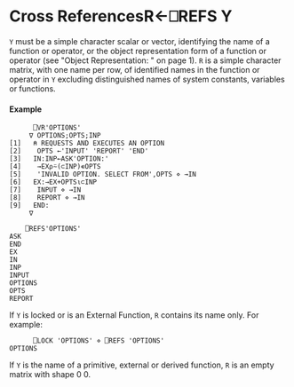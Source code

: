 




<h1 class="heading"><span class="name">Cross References</span><span class="command">R←⎕REFS Y</span></h1>

`Y` must be a simple character scalar or vector, identifying the name of a function or operator, or the object representation form of a function or operator (see "Object Representation: " on page 1).  `R` is a simple character matrix, with one name per row, of identified names in the function or operator in `Y` excluding distinguished names of system constants, variables or functions.


#### Example
```apl
      ⎕VR'OPTIONS'
     ∇ OPTIONS;OPTS;INP
[1]   ⍝ REQUESTS AND EXECUTES AN OPTION
[2]    OPTS ←'INPUT' 'REPORT' 'END'
[3]   IN:INP←ASK'OPTION:'
[4]    →EX⍴⍨(⊂INP)∊OPTS
[5]    'INVALID OPTION. SELECT FROM',OPTS ⋄ →IN
[6]   EX:→EX+OPTS⍳⊂INP
[7]    INPUT ⋄ →IN
[8]    REPORT ⋄ →IN
[9]   END:
     ∇
 
    ⎕REFS'OPTIONS'
ASK
END
EX
IN
INP
INPUT
OPTIONS
OPTS
REPORT
```


If `Y` is locked or is an External Function, `R` contains its name only.  For example:
```apl
      ⎕LOCK 'OPTIONS' ⋄ ⎕REFS 'OPTIONS'
OPTIONS
```


If `Y` is the name of a primitive, external or derived function, `R` is an empty matrix with shape 0 0.


